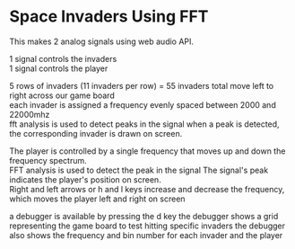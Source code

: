 # Space Invaders Using FFT

This makes 2 analog signals using web audio API.

1 signal controls the invaders  
1 signal controls the player

5 rows of invaders (11 invaders per row) = 55 invaders total move left to right across our game board  
each invader is assigned a frequency evenly spaced between 2000 and 22000mhz  
fft analysis is used to detect peaks in the signal
when a peak is detected, the corresponding invader is drawn on screen.

The player is controlled by a single frequency that moves up and down the frequency spectrum. <br/> 
FFT analysis is used to detect the peak in the signal
The signal's peak indicates the player's position on screen. <br/>
Right and left arrows or h and l keys increase and decrease the frequency, which moves the player left and right on screen 

a debugger is available by pressing the d key
the debugger shows a grid representing the game board to test hitting specific invaders
the debugger also shows the frequency and bin number for each invader and the player